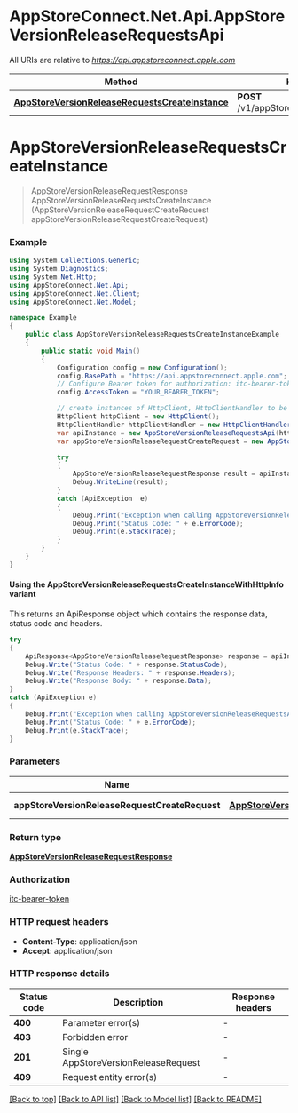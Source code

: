 # AppStoreConnect.Net.Api.AppStoreVersionReleaseRequestsApi

All URIs are relative to *https://api.appstoreconnect.apple.com*

| Method | HTTP request | Description |
|--------|--------------|-------------|
| [**AppStoreVersionReleaseRequestsCreateInstance**](AppStoreVersionReleaseRequestsApi.md#appstoreversionreleaserequestscreateinstance) | **POST** /v1/appStoreVersionReleaseRequests |  |

<a name="appstoreversionreleaserequestscreateinstance"></a>
# **AppStoreVersionReleaseRequestsCreateInstance**
> AppStoreVersionReleaseRequestResponse AppStoreVersionReleaseRequestsCreateInstance (AppStoreVersionReleaseRequestCreateRequest appStoreVersionReleaseRequestCreateRequest)



### Example
```csharp
using System.Collections.Generic;
using System.Diagnostics;
using System.Net.Http;
using AppStoreConnect.Net.Api;
using AppStoreConnect.Net.Client;
using AppStoreConnect.Net.Model;

namespace Example
{
    public class AppStoreVersionReleaseRequestsCreateInstanceExample
    {
        public static void Main()
        {
            Configuration config = new Configuration();
            config.BasePath = "https://api.appstoreconnect.apple.com";
            // Configure Bearer token for authorization: itc-bearer-token
            config.AccessToken = "YOUR_BEARER_TOKEN";

            // create instances of HttpClient, HttpClientHandler to be reused later with different Api classes
            HttpClient httpClient = new HttpClient();
            HttpClientHandler httpClientHandler = new HttpClientHandler();
            var apiInstance = new AppStoreVersionReleaseRequestsApi(httpClient, config, httpClientHandler);
            var appStoreVersionReleaseRequestCreateRequest = new AppStoreVersionReleaseRequestCreateRequest(); // AppStoreVersionReleaseRequestCreateRequest | AppStoreVersionReleaseRequest representation

            try
            {
                AppStoreVersionReleaseRequestResponse result = apiInstance.AppStoreVersionReleaseRequestsCreateInstance(appStoreVersionReleaseRequestCreateRequest);
                Debug.WriteLine(result);
            }
            catch (ApiException  e)
            {
                Debug.Print("Exception when calling AppStoreVersionReleaseRequestsApi.AppStoreVersionReleaseRequestsCreateInstance: " + e.Message);
                Debug.Print("Status Code: " + e.ErrorCode);
                Debug.Print(e.StackTrace);
            }
        }
    }
}
```

#### Using the AppStoreVersionReleaseRequestsCreateInstanceWithHttpInfo variant
This returns an ApiResponse object which contains the response data, status code and headers.

```csharp
try
{
    ApiResponse<AppStoreVersionReleaseRequestResponse> response = apiInstance.AppStoreVersionReleaseRequestsCreateInstanceWithHttpInfo(appStoreVersionReleaseRequestCreateRequest);
    Debug.Write("Status Code: " + response.StatusCode);
    Debug.Write("Response Headers: " + response.Headers);
    Debug.Write("Response Body: " + response.Data);
}
catch (ApiException e)
{
    Debug.Print("Exception when calling AppStoreVersionReleaseRequestsApi.AppStoreVersionReleaseRequestsCreateInstanceWithHttpInfo: " + e.Message);
    Debug.Print("Status Code: " + e.ErrorCode);
    Debug.Print(e.StackTrace);
}
```

### Parameters

| Name | Type | Description | Notes |
|------|------|-------------|-------|
| **appStoreVersionReleaseRequestCreateRequest** | [**AppStoreVersionReleaseRequestCreateRequest**](AppStoreVersionReleaseRequestCreateRequest.md) | AppStoreVersionReleaseRequest representation |  |

### Return type

[**AppStoreVersionReleaseRequestResponse**](AppStoreVersionReleaseRequestResponse.md)

### Authorization

[itc-bearer-token](../README.md#itc-bearer-token)

### HTTP request headers

 - **Content-Type**: application/json
 - **Accept**: application/json


### HTTP response details
| Status code | Description | Response headers |
|-------------|-------------|------------------|
| **400** | Parameter error(s) |  -  |
| **403** | Forbidden error |  -  |
| **201** | Single AppStoreVersionReleaseRequest |  -  |
| **409** | Request entity error(s) |  -  |

[[Back to top]](#) [[Back to API list]](../README.md#documentation-for-api-endpoints) [[Back to Model list]](../README.md#documentation-for-models) [[Back to README]](../README.md)

